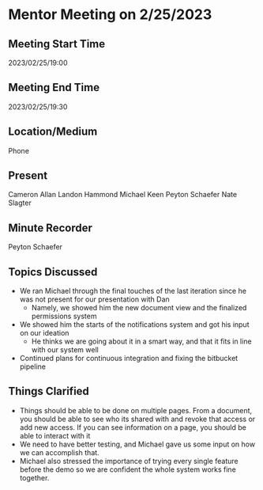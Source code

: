 # Mentor Meeting on 2/25/2023

## Meeting Start Time

2023/02/25/19:00

## Meeting End Time

2023/02/25/19:30

## Location/Medium

Phone

## Present

Cameron Allan
Landon Hammond
Michael Keen
Peyton Schaefer
Nate Slagter

## Minute Recorder

Peyton Schaefer

## Topics Discussed

- We ran Michael through the final touches of the last iteration since he was not present for our presentation with Dan
  - Namely, we showed him the new document view and the finalized permissions system
- We showed him the starts of the notifications system and got his input on our ideation
  - He thinks we are going about it in a smart way, and that it fits in line with our system well
- Continued plans for continuous integration and fixing the bitbucket pipeline


## Things Clarified

- Things should be able to be done on multiple pages.  From a document, you should be able to see who its shared with and revoke that access or add new access.  If you can see information on a page, you should be able to interact with it
- We need to have better testing, and Michael gave us some input on how we can accomplish that.
- Michael also stressed the importance of trying every single feature before the demo so we are confident the whole system works fine together.

